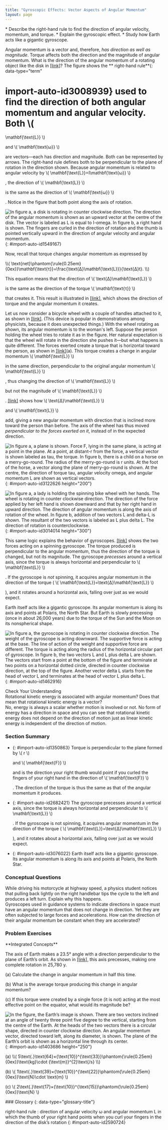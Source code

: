 ```yaml
---
title: "Gyroscopic Effects: Vector Aspects of Angular Momentum"
layout: page
---
```



<div data-type="abstract" markdown="1">
* Describe the right-hand rule to find the direction of angular velocity, momentum, and torque.
* Explain the gyroscopic effect.
* Study how Earth acts like a gigantic gyroscope.

</div>

Angular momentum is a vector and, therefore, *has direction as well as
magnitude*. Torque affects both the direction and the magnitude of angular
momentum. What is the direction of the angular momentum of a rotating object
like the disk in [\[link\]](#import-auto-id1549167)? The figure shows the **
right-hand rule**{: data-type="term"

# import-auto-id3008939} used to find the direction of both angular momentum and angular velocity. Both \\(

\mathbf{\text{L}} \\)

and \\( \mathbf{\text{ω}} \\)

are vectors—each has direction and magnitude. Both can be represented by arrows.
The right-hand rule defines both to be perpendicular to the plane of rotation in
the direction shown. Because angular momentum is related to angular velocity by
\\( \mathbf{\text{L}}=I\mathbf{\text{ω}} \\)

, the direction of \\( \mathbf{\text{L}} \\)

is the same as the direction of \\( \mathbf{\text{ω}} \\)

. Notice in the figure that both point along the axis of rotation.

![In figure a, a disk is rotating in counter clockwise direction. The direction of the angular momentum is shown as an upward vector at the centre of the disk. The vector is labeled as L is equal to I-omega. In figure b, a right hand is shown. The fingers are curled in the direction of rotation and the thumb is pointed vertically upward in the direction of angular velocity and angular momentum.](../resources/Figure_11_07_01a.jpg "Figure (a) shows a disk is rotating counterclockwise when viewed from above. Figure (b) shows the right-hand rule. The direction of angular velocity &#10; &#10; &#x3C9; &#10; &#10; size and angular momentum &#10; &#10; L &#10; &#10; are defined to be the direction in which the thumb of your right hand points when you curl your fingers in the direction of the disk&#x2019;s rotation as shown.")
{: #import-auto-id1549167}

Now, recall that torque changes angular momentum as expressed by

<div data-type="equation" id="eip-1000">
 \\( \text{net}\phantom{\rule{0.25em}{0ex}}\mathbf{\text{τ}}=\frac{\text{Δ}\mathbf{\text{L}}}{\text{Δ}t}. \\) 
</div>

This equation means that the direction of \\( \text{Δ}\mathbf{\text{L}} \\)

is the same as the direction of the torque \\( \mathbf{\text{τ}} \\)

that creates it. This result is illustrated
in [\[link\]](#import-auto-id3122626), which shows the direction of torque and
the angular momentum it creates.

Let us now consider a bicycle wheel with a couple of handles attached to it, as
shown in [\[link\]](#import-auto-id3014014). (This device is popular in
demonstrations among physicists, because it does unexpected things.) With the
wheel rotating as shown, its angular momentum is to the woman\'s left. Suppose
the person holding the wheel tries to rotate it as in the figure. Her natural
expectation is that the wheel will rotate in the direction she pushes it—but
what happens is quite different. The forces exerted create a torque that is
horizontal toward the person, as shown in [\[link\]](#import-auto-id3014014)(a).
This torque creates a change in angular momentum \\( \mathbf{\text{L}} \\)

in the same direction, perpendicular to the original angular momentum \\(
\mathbf{\text{L}} \\)

, thus changing the direction of \\( \mathbf{\text{L}} \\)

but not the magnitude of \\( \mathbf{\text{L}} \\)

. [\[link\]](#import-auto-id3014014) shows how \\( \text{Δ}\mathbf{\text{L}} \\)

and \\( \mathbf{\text{L}} \\)

add, giving a new angular momentum with direction that is inclined more toward
the person than before. The axis of the wheel has thus moved *perpendicular to
the forces exerted on it*, instead of in the expected direction.

![In figure a, a plane is shown. Force F, lying in the same plane, is acting at a point in the plane. At a point, at distant-r from the force, a vertical vector is shown labeled as tau, the torque. In figure b, there is a child on a horse on a merry-go-round. The radius of the merry-go-round is r units. At the foot of the horse, a vector along the plane of merry-go-round is shown. At the centre, the direction of torque tau, angular velocity omega, and angular momentum L are shown as vertical vectors.](../resources/Figure_11_07_02a.jpg "In figure (a), the torque is perpendicular to the plane formed by r size 12{r} {} and F size 12{F} {} and is the direction your right thumb would point to if you curled your fingers in the direction of F size 12{F} {}. Figure (b) shows that the direction of the torque is the same as that of the angular momentum it produces.")
{: #import-auto-id3122626 height="200"}

![In figure a, a lady is holding the spinning bike wheel with her hands. The wheel is rotating in counter clockwise direction. The direction of the force applied by her left hand is shown downward and that by her right hand in upward direction. The direction of angular momentum is along the axis of rotation of the wheel. In figure b, addition of two vectors L and delta-L is shown. The resultant of the two vectors is labeled as L plus delta L. The direction of rotation is counterclockwise.](../resources/Figure_11_07_03a.jpg "In figure (a), a person holding the spinning bike wheel lifts it with her right hand and pushes down with her left hand in an attempt to rotate the wheel. This action creates a torque directly toward her. This torque causes a change in angular momentum &#10;&#10; &#10;&#10;&#x394;&#10; L &#10; &#10; in exactly the same direction. Figure (b) shows a vector diagram depicting how &#10;&#10; &#10;&#10;&#x394;&#10; L &#10; &#10; and &#10;&#10; &#10;&#10; L &#10; &#10; add, producing a new angular momentum pointing more toward the person. The wheel moves toward the person, perpendicular to the forces she exerts on it.")
{: #import-auto-id3014014 height="300"}

This same logic explains the behavior of
gyroscopes. [\[link\]](#import-auto-id1462916) shows the two forces acting on a
spinning gyroscope. The torque produced is perpendicular to the angular
momentum, thus the direction of the torque is changed, but not its magnitude.
The gyroscope *precesses* around a vertical axis, since the torque is always
horizontal and perpendicular to \\( \mathbf{\text{L}} \\)

. If the gyroscope is *not* spinning, it acquires angular momentum in the
direction of the torque ( \\(
\mathbf{\text{L}}=\text{Δ}\mathbf{\text{L}} \\)

), and it rotates around a horizontal axis, falling over just as we would
expect.

Earth itself acts like a gigantic gyroscope. Its angular momentum is along its
axis and points at Polaris, the North Star. But Earth is slowly precessing (once
in about 26,000 years) due to the torque of the Sun and the Moon on its
nonspherical shape.

![In figure a, the gyroscope is rotating in counter clockwise direction. The weight of the gyroscope is acting downward. The supportive force is acting at the base. The line of action of the weight and supportive force are different. The torque is acting along the radius of the horizontal circular part of gyroscope. In figure b, the two vectors L and L plus delta L are shown. The vectors start from a point at the bottom of the figure and terminate at two points on a horizontal dotted circle, directed in counter clockwise direction, at the top of the figure. Another vector delta L starts from the head of vector L and terminates at the head of vector L plus delta L.](../resources/Figure_11_07_04a.jpg "As seen in figure (a), the forces on a spinning gyroscope are its weight and the supporting force from the stand. These forces create a horizontal torque on the gyroscope, which create a change in angular momentum &#x394;L size 12{L} {} that is also horizontal. In figure (b), &#x394;L  size 12{L} {} and L  size 12{L} {} add to produce a new angular momentum with the same magnitude, but different direction, so that the gyroscope precesses in the direction shown instead of falling over.")
{: #import-auto-id1462916}

<div data-type="exercise" data-element-type="check-understanding" data-label="">
<div data-type="title">
Check Your Understanding
</div>
<div data-type="problem" markdown="1">
Rotational kinetic energy is associated with angular momentum? Does that mean that rotational kinetic energy is a vector?

</div>
<div data-type="solution" data-print-placement="here" markdown="1">
No, energy is always a scalar whether motion is involved or not. No form of energy has a direction in space and you can see that rotational kinetic energy does not depend on the direction of motion just as linear kinetic energy is independent of the direction of motion.

</div>
</div>

### Section Summary

* {: #import-auto-id1350863} Torque is perpendicular to the plane formed by \\(
  r \\)

  and \\( \mathbf{\text{F}} \\)

  and is the direction your right thumb would point if you curled the fingers of
  your right hand in the direction of \\(
  \mathbf{\text{F}} \\)

  . The direction of the torque is thus the same as that of the angular momentum
  it produces.
* {: #import-auto-id2682421} The gyroscope precesses around a vertical axis,
  since the torque is always horizontal and perpendicular to \\(
  \mathbf{\text{L}} \\)

  . If the gyroscope is not spinning, it acquires angular momentum in the
  direction of the torque (
  \\( \mathbf{\text{L}}=\text{Δ}\mathbf{\text{L}} \\)

  ), and it rotates about a horizontal axis, falling over just as we would
  expect.
* {: #import-auto-id3076022} Earth itself acts like a gigantic gyroscope. Its
  angular momentum is along its axis and points at Polaris, the North Star.

### Conceptual Questions

<div data-type="exercise" data-element-type="conceptual-questions">
<div data-type="problem" markdown="1">
While driving his motorcycle at highway speed, a physics student notices that pulling back lightly on the right handlebar tips the cycle to the left and produces a left turn. Explain why this happens.

</div>
</div>

<div data-type="exercise" data-element-type="conceptual-questions">
<div data-type="problem" markdown="1">
Gyroscopes used in guidance systems to indicate directions in space must have an angular momentum that does not change in direction. Yet they are often subjected to large forces and accelerations. How can the direction of their angular momentum be constant when they are accelerated?

</div>
</div>

### Problem Exercises

<div data-type="exercise" data-element-type="problems-exercises">
<div data-type="problem" markdown="1">
**Integrated Concepts**

The axis of Earth makes a 23.5° angle with a direction perpendicular to the
plane of Earth’s orbit. As shown in [[link]](#import-auto-id1403686), this axis
precesses, making one complete rotation in 25,780 y.

(a) Calculate the change in angular momentum in half this time.

(b) What is the average torque producing this change in angular momentum?

(c) If this torque were created by a single force (it is not) acting at the most
effective point on the equator, what would its magnitude be?

![In the figure, the Earth&#x2019;s image is shown. There are two vectors inclined at an angle of twenty three point five degree to the vertical, starting from the centre of the Earth. At the heads of the two vectors there is a circular shape, directed in counter clockwise direction. An angular momentum vector, directed toward left, along its diameter, is shown. The plane of the Earth&#x2019;s orbit is shown as a horizontal line through its center.](../resources/Figure_11_07_06a.jpg "The Earth&#x2019;s axis slowly precesses, always making an angle of 23.5&#xB0; with the direction perpendicular to the plane of Earth&#x2019;s orbit. The change in angular momentum for the two shown positions is quite large, although the magnitude L  size 12{L} {} is unchanged.")
{: #import-auto-id1403686 height="250"}


</div>
<div data-type="solution" markdown="1">
(a)  \\( 5\text{.}\text{64}×{\text{10}}^{\text{33}}\phantom{\rule{0.25em}{0ex}}\text{kg}\cdot {\text{m}}^{2}\text{/s} \\) 

(b)  \\(
1\text{.}\text{39}×{\text{10}}^{\text{22}}\phantom{\rule{0.25em}{0ex}}\text{N}\cdot
\text{m} \\)

(c)  \\(
2\text{.}\text{17}×{\text{10}}^{\text{15}}\phantom{\rule{0.25em}{0ex}}\text{N}
\\)

</div>
</div>

<div data-type="glossary" markdown="1">
### Glossary
{: data-type="glossary-title"}

right-hand rule
: direction of angular velocity ω and angular momentum L in which the thumb of
your right hand points when you curl your fingers in the direction of the disk’s
rotation {: #import-auto-id2590724}

</div>

